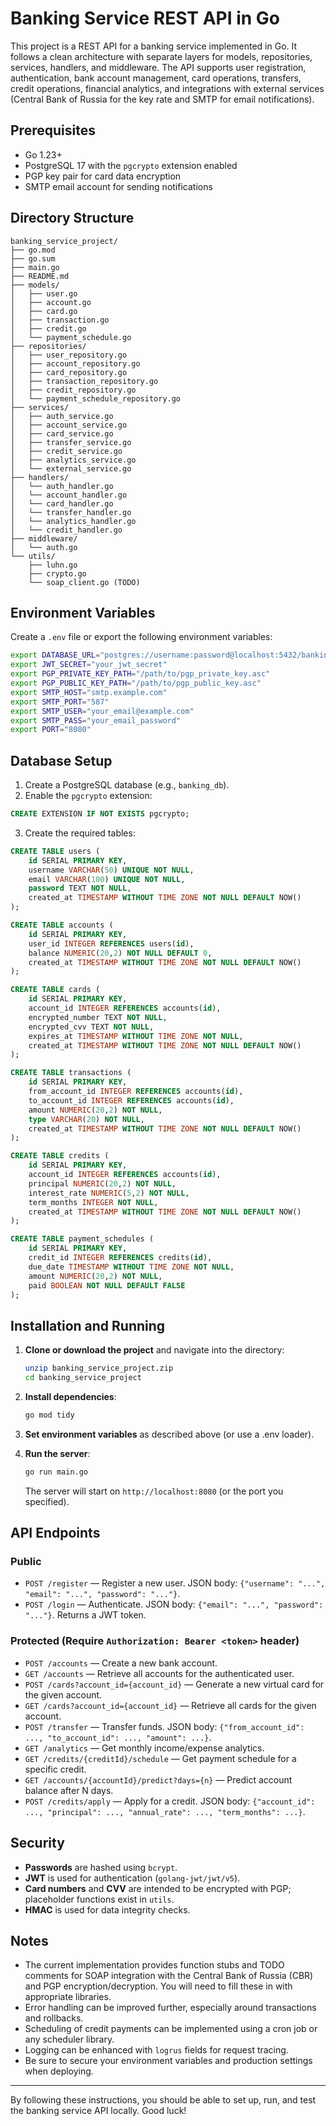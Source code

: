# Banking Service REST API in Go

This project is a REST API for a banking service implemented in Go. It follows a clean architecture with separate layers for models, repositories, services, handlers, and middleware. The API supports user registration, authentication, bank account management, card operations, transfers, credit operations, financial analytics, and integrations with external services (Central Bank of Russia for the key rate and SMTP for email notifications).

## Prerequisites

- Go 1.23+
- PostgreSQL 17 with the `pgcrypto` extension enabled
- PGP key pair for card data encryption
- SMTP email account for sending notifications

## Directory Structure

```
banking_service_project/
├── go.mod
├── go.sum
├── main.go
├── README.md
├── models/
│   ├── user.go
│   ├── account.go
│   ├── card.go
│   ├── transaction.go
│   ├── credit.go
│   └── payment_schedule.go
├── repositories/
│   ├── user_repository.go
│   ├── account_repository.go
│   ├── card_repository.go
│   ├── transaction_repository.go
│   ├── credit_repository.go
│   └── payment_schedule_repository.go
├── services/
│   ├── auth_service.go
│   ├── account_service.go
│   ├── card_service.go
│   ├── transfer_service.go
│   ├── credit_service.go
│   ├── analytics_service.go
│   └── external_service.go
├── handlers/
│   └── auth_handler.go
│   └── account_handler.go
│   └── card_handler.go
│   └── transfer_handler.go
│   └── analytics_handler.go
│   └── credit_handler.go
├── middleware/
│   └── auth.go
└── utils/
    ├── luhn.go
    ├── crypto.go
    └── soap_client.go (TODO)
```

## Environment Variables

Create a `.env` file or export the following environment variables:

```bash
export DATABASE_URL="postgres://username:password@localhost:5432/banking_db?sslmode=disable"
export JWT_SECRET="your_jwt_secret"
export PGP_PRIVATE_KEY_PATH="/path/to/pgp_private_key.asc"
export PGP_PUBLIC_KEY_PATH="/path/to/pgp_public_key.asc"
export SMTP_HOST="smtp.example.com"
export SMTP_PORT="587"
export SMTP_USER="your_email@example.com"
export SMTP_PASS="your_email_password"
export PORT="8080"
```

## Database Setup

1. Create a PostgreSQL database (e.g., `banking_db`).
2. Enable the `pgcrypto` extension:

```sql
CREATE EXTENSION IF NOT EXISTS pgcrypto;
```

3. Create the required tables:

```sql
CREATE TABLE users (
    id SERIAL PRIMARY KEY,
    username VARCHAR(50) UNIQUE NOT NULL,
    email VARCHAR(100) UNIQUE NOT NULL,
    password TEXT NOT NULL,
    created_at TIMESTAMP WITHOUT TIME ZONE NOT NULL DEFAULT NOW()
);

CREATE TABLE accounts (
    id SERIAL PRIMARY KEY,
    user_id INTEGER REFERENCES users(id),
    balance NUMERIC(20,2) NOT NULL DEFAULT 0,
    created_at TIMESTAMP WITHOUT TIME ZONE NOT NULL DEFAULT NOW()
);

CREATE TABLE cards (
    id SERIAL PRIMARY KEY,
    account_id INTEGER REFERENCES accounts(id),
    encrypted_number TEXT NOT NULL,
    encrypted_cvv TEXT NOT NULL,
    expires_at TIMESTAMP WITHOUT TIME ZONE NOT NULL,
    created_at TIMESTAMP WITHOUT TIME ZONE NOT NULL DEFAULT NOW()
);

CREATE TABLE transactions (
    id SERIAL PRIMARY KEY,
    from_account_id INTEGER REFERENCES accounts(id),
    to_account_id INTEGER REFERENCES accounts(id),
    amount NUMERIC(20,2) NOT NULL,
    type VARCHAR(20) NOT NULL,
    created_at TIMESTAMP WITHOUT TIME ZONE NOT NULL DEFAULT NOW()
);

CREATE TABLE credits (
    id SERIAL PRIMARY KEY,
    account_id INTEGER REFERENCES accounts(id),
    principal NUMERIC(20,2) NOT NULL,
    interest_rate NUMERIC(5,2) NOT NULL,
    term_months INTEGER NOT NULL,
    created_at TIMESTAMP WITHOUT TIME ZONE NOT NULL DEFAULT NOW()
);

CREATE TABLE payment_schedules (
    id SERIAL PRIMARY KEY,
    credit_id INTEGER REFERENCES credits(id),
    due_date TIMESTAMP WITHOUT TIME ZONE NOT NULL,
    amount NUMERIC(20,2) NOT NULL,
    paid BOOLEAN NOT NULL DEFAULT FALSE
);
```

## Installation and Running

1. **Clone or download the project** and navigate into the directory:

    ```bash
    unzip banking_service_project.zip
    cd banking_service_project
    ```

2. **Install dependencies**:

    ```bash
    go mod tidy
    ```

3. **Set environment variables** as described above (or use a .env loader).

4. **Run the server**:

    ```bash
    go run main.go
    ```

   The server will start on `http://localhost:8080` (or the port you specified).

## API Endpoints

### Public

- `POST /register` — Register a new user. JSON body: `{"username": "...", "email": "...", "password": "..."}`.
- `POST /login` — Authenticate. JSON body: `{"email": "...", "password": "..."}`. Returns a JWT token.

### Protected (Require `Authorization: Bearer <token>` header)

- `POST /accounts` — Create a new bank account.
- `GET /accounts` — Retrieve all accounts for the authenticated user.
- `POST /cards?account_id={account_id}` — Generate a new virtual card for the given account.
- `GET /cards?account_id={account_id}` — Retrieve all cards for the given account.
- `POST /transfer` — Transfer funds. JSON body: `{"from_account_id": ..., "to_account_id": ..., "amount": ...}`.
- `GET /analytics` — Get monthly income/expense analytics.
- `GET /credits/{creditId}/schedule` — Get payment schedule for a specific credit.
- `GET /accounts/{accountId}/predict?days={n}` — Predict account balance after N days.
- `POST /credits/apply` — Apply for a credit. JSON body: `{"account_id": ..., "principal": ..., "annual_rate": ..., "term_months": ...}`.

## Security

- **Passwords** are hashed using `bcrypt`.
- **JWT** is used for authentication (`golang-jwt/jwt/v5`).
- **Card numbers** and **CVV** are intended to be encrypted with PGP; placeholder functions exist in `utils`.
- **HMAC** is used for data integrity checks.

## Notes

- The current implementation provides function stubs and TODO comments for SOAP integration with the Central Bank of Russia (CBR) and PGP encryption/decryption. You will need to fill these in with appropriate libraries.
- Error handling can be improved further, especially around transactions and rollbacks.
- Scheduling of credit payments can be implemented using a cron job or any scheduler library.
- Logging can be enhanced with `logrus` fields for request tracing.
- Be sure to secure your environment variables and production settings when deploying.

---

By following these instructions, you should be able to set up, run, and test the banking service API locally. Good luck!
